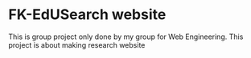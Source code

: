 # FK-EdUSearch website

This is group project only done by my group for Web Engineering. This project is about making research website 
